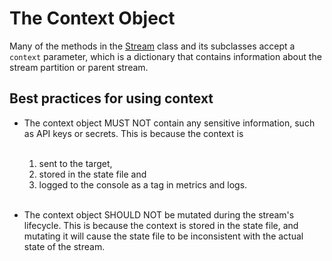 # The Context Object

Many of the methods in the [Stream](../classes/singer_sdk.Stream.rst) class and its subclasses accept
a `context` parameter, which is a dictionary that contains information about the stream
partition or parent stream.

## Best practices for using context

- The context object MUST NOT contain any sensitive information, such as API keys or secrets.
  This is because the context is<br><br>

  1) sent to the target,
  2) stored in the state file and
  3) logged to the console as a tag in metrics and logs.<br><br>

- The context object SHOULD NOT be mutated during the stream's lifecycle. This is because the
  context is stored in the state file, and mutating it will cause the state file to be
  inconsistent with the actual state of the stream.

